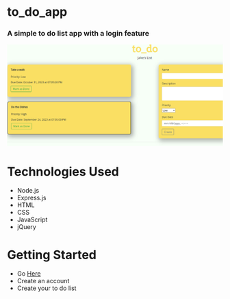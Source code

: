 # to_do_app
### A simple to do list  app with a login feature

![preview](/frontpage.png)

# 
# Technologies Used
- Node.js
- Express.js
- HTML
- CSS
- JavaScript
- jQuery

# Getting Started
- Go [Here](https://jaketodoapp-2828ea16b346.herokuapp.com/)
- Create an account 
- Create your to do list
